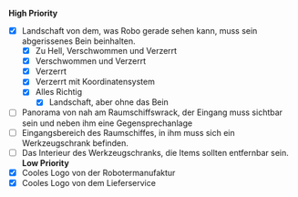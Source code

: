 __High Priority__
- [x] Landschaft von dem, was Robo gerade sehen kann, muss sein abgerissenes Bein beinhalten.
  - [x] Zu Hell, Verschwommen und Verzerrt
  - [x] Verschwommen und Verzerrt
  - [x] Verzerrt
  - [x] Verzerrt mit Koordinatensystem
  - [x] Alles Richtig
    - [x] Landschaft, aber ohne das Bein
- [ ] Panorama von nah am Raumschiffswrack, der Eingang muss sichtbar sein und neben ihm eine Gegensprechanlage
- [ ] Eingangsbereich des Raumschiffes, in ihm muss sich ein Werkzeugschrank befinden.
- [ ] Das Interieur des Werkzeugschranks, die Items sollten entfernbar sein.
__Low Priority__
- [x] Cooles Logo von der Robotermanufaktur
- [x] Cooles Logo von dem Lieferservice
